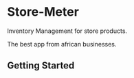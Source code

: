 # Store-Meter
Inventory Management for store products.

The best app from african businesses.

## Getting Started